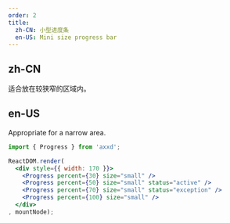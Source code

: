 ```yaml
---
order: 2
title:
  zh-CN: 小型进度条
  en-US: Mini size progress bar
---
```


## zh-CN

适合放在较狭窄的区域内。

## en-US

Appropriate for a narrow area.

````jsx
import { Progress } from 'axxd';

ReactDOM.render(
  <div style={{ width: 170 }}>
    <Progress percent={30} size="small" />
    <Progress percent={50} size="small" status="active" />
    <Progress percent={70} size="small" status="exception" />
    <Progress percent={100} size="small" />
  </div>
, mountNode);
````
